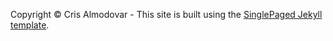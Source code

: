 

Copyright © Cris Almodovar - This site is built using the [SinglePaged Jekyll template](https://github.com/t413/SinglePaged).